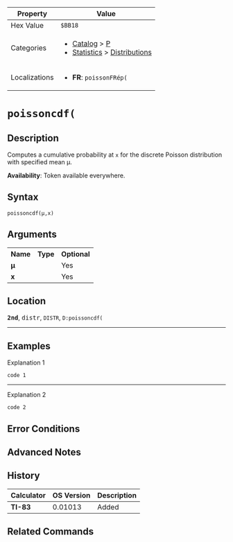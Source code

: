 | Property      | Value |
|---------------|-------|
| Hex Value     | `$BB18`|
| Categories    | <ul><li>[Catalog](<../categories/Catalog.md>) > [P](<../categories/Catalog.md#P>)</li><li>[Statistics](<../categories/Statistics.md>) > [Distributions](<../categories/Statistics.md#Distributions>)</li></ul> |
| Localizations | <ul><li><b>FR</b>: `poissonFRép(`</li></ul> |

# `poissoncdf(`

## Description
Computes a cumulative probability at `x` for the discrete Poisson distribution with specified mean μ.


<b>Availability</b>: Token available everywhere.

## Syntax
`poissoncdf(μ,x)`

## Arguments
<table>
<tr><th>Name</th><th>Type</th><th>Optional</th></tr>

<tr><td><b>μ</b></td><td></td><td>Yes</td></tr>

<tr><td><b>x</b></td><td></td><td>Yes</td></tr>

</table>

## Location
<tt><kbd><b>2nd</b></kbd></tt>, <kbd>distr</kbd>, `DISTR`, `D:poissoncdf(`
<hr>

## Examples

Explanation 1
```ti-basic
code 1
```
---
Explanation 2
```ti-basic
code 2
```

## Error Conditions


## Advanced Notes


## History
| Calculator | OS Version | Description |
|------------|------------|-------------|
| <b>TI-83</b> | 0.01013 | Added |

## Related Commands

